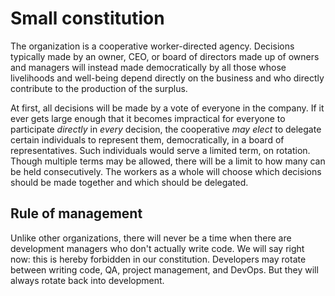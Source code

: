 # Small constitution

The organization is a cooperative worker-directed agency. Decisions typically made by an owner, CEO, or board of directors made up of owners and managers will instead made democratically by all those whose livelihoods and well-being depend directly on the business and who directly contribute to the production of the surplus.

At first, all decisions will be made by a vote of everyone in the company. If it ever gets large enough that it becomes impractical for everyone to participate _directly_ in _every_ decision, the cooperative _may elect_ to delegate certain individuals to represent them, democratically, in a board of representatives. Such individuals would serve a limited term, on rotation. Though multiple terms may be allowed, there will be a limit to how many can be held consecutively. The workers as a whole will choose which decisions should be made together and which should be delegated.

## Rule of management

Unlike other organizations, there will never be a time when there are development managers who don't actually write code. We will say right now: this is hereby forbidden in our constitution. Developers may rotate between writing code, QA, project management, and DevOps. But they will always rotate back into development.